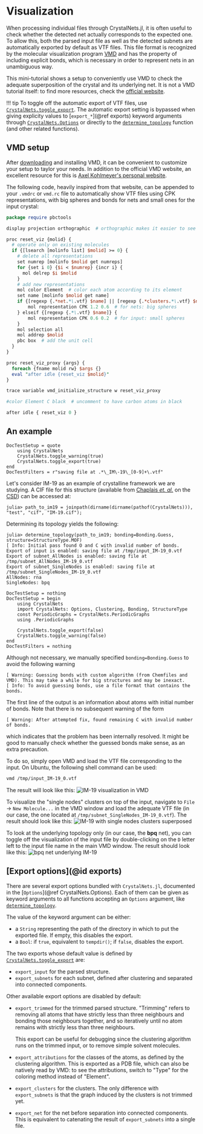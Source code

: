 # Visualization

When processing individual files through CrystalNets.jl, it is often useful to check
whether the detected net actually corresponds to the expected one. To allow this, both
the parsed input file as well as the detected subnets are automatically exported by default
as VTF files. This file format is recognized by the molecular visualization program
[VMD](https://www.ks.uiuc.edu/Research/vmd/) and has the property of including explicit
bonds, which is necessary in order to represent nets in an unambiguous way.

This mini-tutorial shows a setup to conveniently use VMD to check the adequate
superposition of the crystal and its underlying net. It is not a VMD tutorial itself: to
find more resources, check the [official website](https://www.ks.uiuc.edu/Research/vmd/).

!!! tip
    To toggle off the automatic export of VTF files, use [`CrystalNets.toggle_export`](@ref).
    The automatic export setting is bypassed when giving explicity values to [`export_*`](@ref exports)
    keyword arguments through [`CrystalNets.Options`](@ref) or directly to the
    [`determine_topology`](@ref) function (and other related functions).

## VMD setup

After [downloading](https://www.ks.uiuc.edu/Development/Download/download.cgi?PackageName=VMD)
and installing VMD, it can be convenient to customize your setup to taylor your needs.
In addition to the official VMD website, an excellent resource for this is
[Axel Kohlmeyer's personal website](https://sites.google.com/site/akohlmey/random-hacks/vmd-init-script).

The following code, heavily inspired from that website, can be appended to your `.vmdrc` or
`vmd.rc` file to automatically show VTF files using CPK representations, with big spheres
and bonds for nets and small ones for the input crystal:

```perl
package require pbctools

display projection orthographic  # orthographic makes it easier to see the symmetries

proc reset_viz {molid} {
  # operate only on existing molecules
  if {[lsearch [molinfo list] $molid] >= 0} {
    # delete all representations
    set numrep [molinfo $molid get numreps]
    for {set i 0} {$i < $numrep} {incr i} {
      mol delrep $i $molid
    }
    # add new representations
    mol color Element  # color each atom according to its element
    set name [molinfo $molid get name]
    if {[regexp {.*net.*\.vtf} $name] || [regexp {.*clusters.*\.vtf} $name]} {
        mol representation CPK 1.2 0.6  # for nets: big spheres
    } elseif {[regexp {.*\.vtf} $name]} {
        mol representation CPK 0.6 0.2  # for input: small spheres
    }
    mol selection all
    mol addrep $molid
    pbc box  # add the unit cell
  }
}

proc reset_viz_proxy {args} {
  foreach {fname molid rw} $args {}
  eval "after idle {reset_viz $molid}"
}

trace variable vmd_initialize_structure w reset_viz_proxy

#color Element C black  # uncomment to have carbon atoms in black

after idle { reset_viz 0 }
```

## An example

```@meta
DocTestSetup = quote
    using CrystalNets
    CrystalNets.toggle_warning(true)
    CrystalNets.toggle_export(true)
end
DocTestFilters = r"saving file at .*\_IM\-19\_[0-9]+\.vtf"
```

Let's consider IM-19 as an example of crystalline framework we are studying. A CIF file
for this structure (available from [Chaplais _et. al._](https://doi.org/10.1039/B822163D) on the [CSD](https://dx.doi.org/10.5517/ccry482)) can be accessed at:

```jldoctest viz
julia> path_to_im19 = joinpath(dirname(dirname(pathof(CrystalNets))), "test", "cif", "IM-19.cif");
```

Determining its topology yields the following:

```jldoctest viz
julia> determine_topology(path_to_im19; bonding=Bonding.Guess, structure=StructureType.MOF)
[ Info: Initial pass found O and C with invalid number of bonds.
Export of input is enabled: saving file at /tmp/input_IM-19_0.vtf
Export of subnet_AllNodes is enabled: saving file at /tmp/subnet_AllNodes_IM-19_0.vtf
Export of subnet_SingleNodes is enabled: saving file at /tmp/subnet_SingleNodes_IM-19_0.vtf
AllNodes: rna
SingleNodes: bpq
```

```@meta
DocTestSetup = nothing
DocTestSetup = begin
    using CrystalNets
    import CrystalNets: Options, Clustering, Bonding, StructureType
    const PeriodicGraphs = CrystalNets.PeriodicGraphs
    using .PeriodicGraphs

    CrystalNets.toggle_export(false)
    CrystalNets.toggle_warning(false)
end
DocTestFilters = nothing
```

Although not necessary, we manually specified `bonding=Bonding.Guess` to avoid the
following warning

```text
[ Warning: Guessing bonds with custom algorithm (from Chemfiles and VMD). This may take a while for big structures and may be inexact.
[ Info: To avoid guessing bonds, use a file format that contains the bonds.
```

The first line of the output is an information about atoms with initial number of bonds.
Note that there is no subsequent warning of the form

```text
[ Warning: After attempted fix, found remaining C with invalid number of bonds.
```

which indicates that the problem has been internally resolved. It might be good to
manually check whether the guessed bonds make sense, as an extra precaution.

To do so, simply open VMD and load the VTF file corresponding to the input. On Ubuntu,
the following shell command can be used:

```bash
vmd /tmp/input_IM-19_0.vtf
```

The result will look like this:
![IM-19 visualization in VMD](assets/input.jpg)

To visualize the "single nodes" clusters on top of the input, navigate to `File` ->
`New Molecule...` in the VMD window and load the adequate VTF file (in our case, the
one located at `/tmp/subnet_SingleNodes_IM-19_0.vtf`). The result should look like this:
![IM-19 with single nodes clusters superposed](assets/singlenodes.jpg)

To look at the underlying topology only (in our case, the **bpq** net), you can toggle
off the visualization of the input file by double-clicking on the `D` letter left to
the input file name in the main VMD window. The result should look like this:
![bpq net underlying IM-19](assets/singlenodesonly.jpg)

## [Export options](@id exports)

There are several export options bundled with `CrystalNets.jl`, documented in the
[`Options`](@ref CrystalNets.Options). Each of them can be given as keyword arguments
to all functions accepting an `Options` argument, like [`determine_topology`](@ref).

The value of the keyword argument can be either:

- a `String` representing the path of the directory in which to put the exported file.
  If empty, this disables the export.
- a `Bool`: if `true`, equivalent to `tempdir()`; if `false`, disables the export.

The two exports whose default value is defined by [`CrystalNets.toggle_export`](@ref)
are:

- `export_input` for the parsed structure.
- `export_subnets` for each subnet, defined after clustering and separated into
  connected components.

Other available export options are disabled by default:

- `export_trimmed` for the trimmed parsed structure. "Trimming" refers to removing all
  atoms that have strictly less than three neighbours and bonding those neighbours
  together, and so iteratively until no atom remains with strictly less than three
  neighbours.

  This export can be useful for debugging since the clustering algorithm runs on the
  trimmed input, or to remove simple solvent molecules.
- `export_attributions` for the classes of the atoms, as defined by the clustering
  algorithm. This is exported as a PDB file, which can also be natively read by VMD:
  to see the attributions, switch to "Type" for the coloring method instead of "Element".
- `export_clusters` for the clusters. The only difference with `export_subnets` is that the
  graph induced by the clusters is not trimmed yet.
- `export_net` for the net before separation into connected components. This is equivalent
  to catenating the result of `export_subnets` into a single file.
